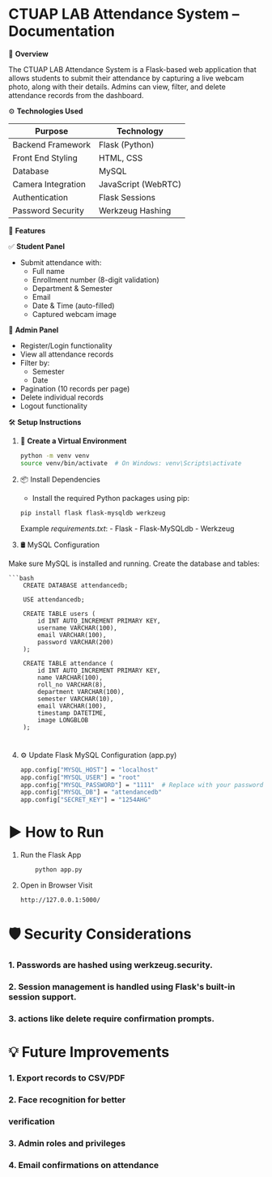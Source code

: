 # CTUAP LAB Attendance System – Documentation

📌 **Overview**

The CTUAP LAB Attendance System is a Flask-based web application that allows students to submit their attendance by capturing a live webcam photo, along with their details. Admins can view, filter, and delete attendance records from the dashboard.

⚙️ **Technologies Used**

| Purpose              | Technology                 |
| -------------------- | -------------------------- |
| Backend Framework    | Flask (Python)             |
| Front End Styling    | HTML, CSS                  |
| Database             | MySQL                      |
| Camera Integration   | JavaScript (WebRTC)        |
| Authentication       | Flask Sessions             |
| Password Security    | Werkzeug Hashing           |

🧪 **Features**

✅ **Student Panel**

- Submit attendance with:
  - Full name
  - Enrollment number (8-digit validation)
  - Department & Semester
  - Email
  - Date & Time (auto-filled)
  - Captured webcam image

🔐 **Admin Panel**

- Register/Login functionality
- View all attendance records
- Filter by:
  - Semester
  - Date
- Pagination (10 records per page)
- Delete individual records
- Logout functionality

🛠️ **Setup Instructions**

1. 🐍 **Create a Virtual Environment**

   ```bash
   python -m venv venv
   source venv/bin/activate  # On Windows: venv\Scripts\activate
   ```
2. 📦 Install Dependencies
    - Install the required Python packages using pip:
    ```bash
   pip install flask flask-mysqldb werkzeug
   ```
   Example *requirements.txt*:
            - Flask
            - Flask-MySQLdb
            - Werkzeug

3. 🛢️ MySQL Configuration

Make sure MySQL is installed and running.
Create the database and tables:

    ```bash
        CREATE DATABASE attendancedb;

        USE attendancedb;

        CREATE TABLE users (
            id INT AUTO_INCREMENT PRIMARY KEY,
            username VARCHAR(100),
            email VARCHAR(100),
            password VARCHAR(200)
        );

        CREATE TABLE attendance (
            id INT AUTO_INCREMENT PRIMARY KEY,
            name VARCHAR(100),
            roll_no VARCHAR(8),
            department VARCHAR(100),
            semester VARCHAR(10),
            email VARCHAR(100),
            timestamp DATETIME,
            image LONGBLOB
        );
#    <!-- ``` -->

4. ⚙️ Update Flask MySQL Configuration (app.py)
    ```bash
    app.config["MYSQL_HOST"] = "localhost"
    app.config["MYSQL_USER"] = "root"
    app.config["MYSQL_PASSWORD"] = "1111"  # Replace with your password
    app.config["MYSQL_DB"] = "attendancedb"
    app.config["SECRET_KEY"] = "1254AHG"
    ```
# ▶️ How to Run

1. Run the Flask App
    ```bash
        python app.py
    ```
2. Open in Browser
    Visit 
    ```bash 
    http://127.0.0.1:5000/ 
    ```

# 🛡️ Security Considerations

### 1. Passwords are hashed using werkzeug.security.
### 2. Session management is handled using Flask's built-in session support.
### 3.    actions like delete require confirmation prompts.

# 💡 Future Improvements

### 1. Export records to CSV/PDF
### 2. Face recognition for better 
### verification
### 3. Admin roles and privileges
### 4. Email confirmations on attendance